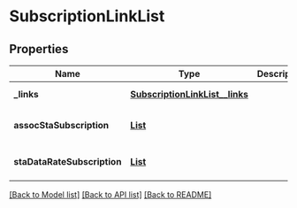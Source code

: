 # SubscriptionLinkList
## Properties

Name | Type | Description | Notes
------------ | ------------- | ------------- | -------------
**\_links** | [**SubscriptionLinkList__links**](SubscriptionLinkList__links.md) |  | [default to null]
**assocStaSubscription** | [**List**](AssocStaSubscription.md) |  | [optional] [default to null]
**staDataRateSubscription** | [**List**](StaDataRateSubscription.md) |  | [optional] [default to null]

[[Back to Model list]](../README.md#documentation-for-models) [[Back to API list]](../README.md#documentation-for-api-endpoints) [[Back to README]](../README.md)


